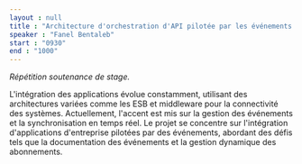 ```yaml
---
layout : null
title : "Architecture d'orchestration d'API pilotée par les événements "
speaker : "Fanel Bentaleb"
start : "0930"
end : "1000"
---
```

_Répétition soutenance de stage._

L'intégration des applications évolue constamment, utilisant des architectures variées comme les ESB et middleware pour la connectivité des systèmes. Actuellement, l'accent est mis sur la gestion des événements et la synchronisation en temps réel. Le projet se concentre sur l'intégration d'applications d'entreprise pilotées par des événements, abordant des défis tels que la documentation des événements et la gestion dynamique des abonnements.